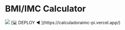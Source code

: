 # BMI/IMC Calculator

<img src="https://i.ibb.co/R4qsgvN/1660328205201.jpg">
[💻 DEPLOY ◀ ](https://calculadoraimc-pi.vercel.app/)

